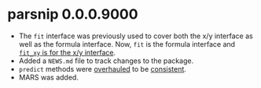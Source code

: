 # parsnip 0.0.0.9000

* The `fit` interface was previously used to cover both the x/y interface as well as the formula interface. Now, `fit` is the formula interface and [`fit_xy` is for the x/y interface](https://github.com/topepo/parsnip/issues/33). 
* Added a `NEWS.md` file to track changes to the package.
* `predict` methods were [overhauled](https://github.com/topepo/parsnip/issues/34) to be [consistent](https://github.com/topepo/parsnip/issues/41).
* MARS was added. 